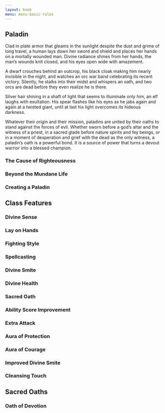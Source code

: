 ```yaml
---
layout: book
menu: menu-basic-rules
---
```

## <a name="paladin">Paladin</a>

Clad in plate armor that gleams in the sunlight despite the dust and grime of long travel, a human lays down her sword and shield and places her hands on a mortally wounded man. Divine radiance shines from her hands, the man’s wounds knit closed, and his eyes open wide with amazement.

A dwarf crouches behind an outcrop, his black cloak making him nearly invisible in the night, and watches an orc war band celebrating its recent victory. Silently, he stalks into their midst and whispers an oath, and two orcs are dead before they even realize he is there.

Silver hair shining in a shaft of light that seems to illuminate only him, an elf laughs with exultation. His spear flashes like his eyes as he jabs again and again at a twisted giant, until at last his light overcomes its hideous darkness.

Whatever their origin and their mission, paladins are united by their oaths to stand against the forces of evil. Whether sworn before a god’s altar and the witness of a priest, in a sacred glade before nature spirits and fey beings, or in a moment of desperation and grief with the dead as the only witness, a paladin’s oath is a powerful bond. It is a source of power that turns a devout warrior into a blessed champion.

### The Cause of Righteousness

### Beyond the Mundane Life

### Creating a Paladin

## Class Features

### Divine Sense

### Lay on Hands

### Fighting Style

### Spellcasting

### Divine Smite

### Divine Health

### Sacred Oath

### Ability Score Improvement

### Extra Attack

### Aura of Protection

### Aura of Courage

### Improved Divine Smite

### Cleansing Touch

## Sacred Oaths

### Oath of Devotion
